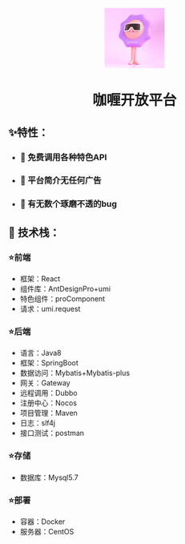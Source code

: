<p align="center">
  <a href=>
    <img width="120" src="./public/back.jpg">
  </a>
</p>
<h1 align="center">咖喱开放平台</h1>

## ✨特性：

- ###  🧵  免费调用各种特色API
- ###  🧦  平台简介无任何广告

- ###  🤡  有无数个琢磨不透的bug

## 🔧 技术栈：

### ⭐前端

- 框架：React
- 组件库：AntDesignPro+umi
- 特色组件：proComponent
- 请求：umi.request

### ⭐后端

- 语言：Java8
- 框架：SpringBoot
- 数据访问：Mybatis+Mybatis-plus
- 网关：Gateway
- 远程调用：Dubbo
- 注册中心：Nocos
- 项目管理：Maven
- 日志：slf4j
- 接口测试：postman

### ⭐存储

- 数据库：Mysql5.7


### ⭐部署
- 容器：Docker
- 服务器：CentOS


